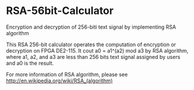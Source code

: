 RSA-56bit-Calculator
====================

Encryption and decryption of 256-biti text signal by implementing RSA algorithm




This RSA 256-bit calculator operates the computation of encryption or decryption on FPGA DE2-115. It cout a0 = a1^(a2) mod a3 by RSA algorithm, where a1, a2, and a3 are less than 256 bits text signal assigned by users and a0 is the result.


For more information of RSA algorithm, please see http://en.wikipedia.org/wiki/RSA_(algorithm)
